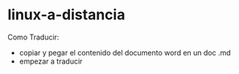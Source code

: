 # linux-a-distancia

Como Traducir:

* copiar y pegar el contenido del documento word en un doc .md
* empezar a traducir

